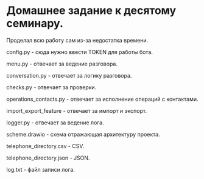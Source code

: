 # Домашнее задание к десятому семинару.

Проделал всю работу сам из-за недостатка времени.

config.py - сюда нужно ввести TOKEN для работы бота.

menu.py - отвечает за ведение разговора.

conversation.py - отвечает за логику разговора.

checks.py - отвечает за проверки.

operations_contacts.py - отвечает за исполнение операций с контактами.

import_export_feature - отвечает за импорт и экспорт.

logger.py - отвечает за ведение лога. 

scheme.drawio - схема отражающая архитектуру проекта.

telephone_directory.csv - CSV.

telephone_directory.json - JSON.

log.txt - файл записи лога.
